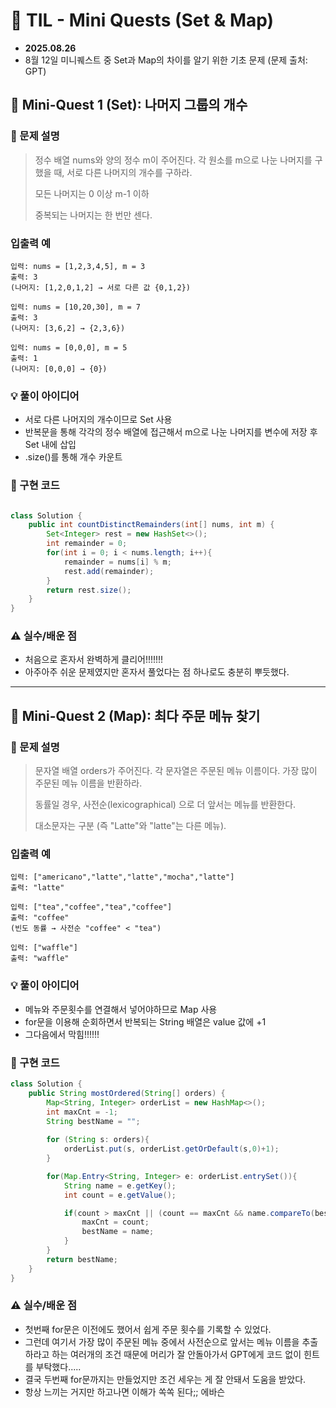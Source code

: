 # 📌 TIL - Mini Quests (Set & Map)
- **2025.08.26**
- 8월 12일 미니퀘스트 중 Set과 Map의 차이를 알기 위한 기초 문제 (문제 출처: GPT)

## 🧩 Mini-Quest 1 (Set): 나머지 그룹의 개수

### 📝 문제 설명
> 정수 배열 nums와 양의 정수 m이 주어진다.
> 각 원소를 m으로 나눈 나머지를 구했을 때, 서로 다른 나머지의 개수를 구하라.
>
> 모든 나머지는 0 이상 m-1 이하
>
> 중복되는 나머지는 한 번만 센다.
>

### 입출력 예
```
입력: nums = [1,2,3,4,5], m = 3
출력: 3
(나머지: [1,2,0,1,2] → 서로 다른 값 {0,1,2})

입력: nums = [10,20,30], m = 7
출력: 3
(나머지: [3,6,2] → {2,3,6})

입력: nums = [0,0,0], m = 5
출력: 1
(나머지: [0,0,0] → {0})
```

### 💡 풀이 아이디어
- 서로 다른 나머지의 개수이므로 Set 사용
- 반복문을 통해 각각의 정수 배열에 접근해서 m으로 나눈 나머지를 변수에 저장 후 Set 내에 삽입
- .size()를 통해 개수 카운트

### 🧩 구현 코드
```java

class Solution {
    public int countDistinctRemainders(int[] nums, int m) {
        Set<Integer> rest = new HashSet<>();
        int remainder = 0;
        for(int i = 0; i < nums.length; i++){
            remainder = nums[i] % m;
            rest.add(remainder);
        }
        return rest.size();
    }
}
```

### ⚠️ 실수/배운 점
- 처음으로 혼자서 완벽하게 클리어!!!!!!!
- 아주아주 쉬운 문제였지만 혼자서 풀었다는 점 하나로도 충분히 뿌듯했다.


---

## 🧩 Mini-Quest 2 (Map): 최다 주문 메뉴 찾기

### 📝 문제 설명
> 문자열 배열 orders가 주어진다. 각 문자열은 주문된 메뉴 이름이다.
> 가장 많이 주문된 메뉴 이름을 반환하라.
>
> 동률일 경우, 사전순(lexicographical) 으로 더 앞서는 메뉴를 반환한다.
>
> 대소문자는 구분 (즉 "Latte"와 "latte"는 다른 메뉴).



### 입출력 예
```
입력: ["americano","latte","latte","mocha","latte"]
출력: "latte"

입력: ["tea","coffee","tea","coffee"]
출력: "coffee"
(빈도 동률 → 사전순 "coffee" < "tea")

입력: ["waffle"]
출력: "waffle"
```


### 💡 풀이 아이디어
- 메뉴와 주문횟수를 연결해서 넣어야하므로 Map 사용
- for문을 이용해 순회하면서 반복되는 String 배열은 value 값에 +1
- 그다음에서 막힘!!!!!!

### 🧩 구현 코드
```java
class Solution {
    public String mostOrdered(String[] orders) {
        Map<String, Integer> orderList = new HashMap<>();
        int maxCnt = -1;
        String bestName = "";
        
        for (String s: orders){
            orderList.put(s, orderList.getOrDefault(s,0)+1);
        }

        for(Map.Entry<String, Integer> e: orderList.entrySet()){
            String name = e.getKey();
            int count = e.getValue();

            if(count > maxCnt || (count == maxCnt && name.compareTo(bestName) < 0)){
                maxCnt = count;
                bestName = name;
            }
        }
        return bestName;
    }
}
```

### ⚠️ 실수/배운 점
- 첫번째 for문은 이전에도 했어서 쉽게 주문 횟수를 기록할 수 있었다.
- 그런데 여기서 가장 많이 주문된 메뉴 중에서 사전순으로 앞서는 메뉴 이름을 추출하라고 하는 여러개의 조건 때문에 머리가 잘 안돌아가서 GPT에게 코드 없이 힌트를 부탁했다.....
- 결국 두번째 for문까지는 만들었지만 조건 세우는 게 잘 안돼서 도움을 받았다.
- 항상 느끼는 거지만 하고나면 이해가 쏙쏙 된다;; 에바슨